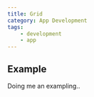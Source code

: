```yaml
---
title: Grid
category: App Development
tags:
    - development
    - app
---
```


## Example

Doing me an exampling..
